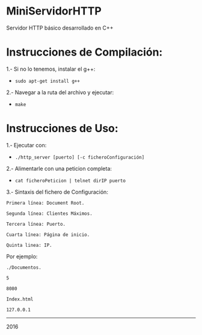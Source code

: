 # MiniServidorHTTP

Servidor HTTP básico desarrollado en C++

# Instrucciones de Compilación:

1.- Si no lo tenemos, instalar el g++:

  - ```sudo apt-get install g++```

2.- Navegar a la ruta del archivo y ejecutar:

  - ```make```

# Instrucciones de Uso:

1.- Ejecutar con:

  - ```./http_server [puerto] [-c ficheroConfiguración]```

2.- Alimentarle con una peticion completa:

  - ```cat ficheroPeticion | telnet dirIP puerto```

3.- Sintaxis del fichero de Configuración:

    Primera línea: Document Root.

    Segunda línea: Clientes Máximos.

    Tercera línea: Puerto.

    Cuarta línea: Página de inicio.

    Quinta linea: IP.

Por ejemplo:

    ./Documentos.
    
    5
    
    8080
    
    Index.html
    
    127.0.0.1

___
2016
